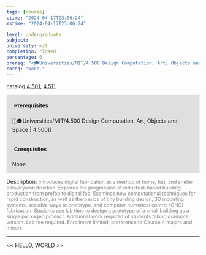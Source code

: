 ```yaml
---
tags: [course]
ctime: "2024-04-17T23:06:24"
mstime: "2024-04-17T23:06:24"

level: undergraduate
subject: 
university: mit
completion: closed
percentage: 0
prereq: "<🎓Universities/MIT/4.500 Design Computation, Art, Objects and Space>"
coreq: "None."
---
```


catalog [4.501](http://student.mit.edu/catalog/m4e.html#4.501), [4.511](http://student.mit.edu/catalog/m4e.html#4.511)

<span style="display: block; padding: 15px; background-color: rgb(100, 100, 100, 0.2);"><font id="m_prereq3145_0" style="display: block; font-family: Arial, sans-serif; font-weight: bold; padding: 5px">Prerequisites</font><br><span id="prereq3145_0">[[🎓Universities/MIT/4.500 Design Computation, Art, Objects and Space | 4.500]]</span></span>
<span style="display: block; padding: 15px; background-color: rgb(100, 100, 100, 0.2);"><font id="m_coreq3145_0" style="display: block; font-family: Arial, sans-serif; font-weight: bold; padding: 5px">Corequisites</font><br><span id="coreq3145_0">None.</span></span>

<font style="">Description:</font>
<font style="color: grey; font-size: 0.8rem;">Introduces digital fabrication as a method of home, hut, and shelter delivery/construction. Explores the progression of industrial-based building production from prefab to digital fab. Examines new computational techniques for rapid construction, as well as the basics of tiny building design, 3D modeling systems, scalable ways to prototype, and computer numerical control (CNC) fabrication. Students use lab time to design a prototype of a small building as a single packaged product. Additional work required of students taking graduate version. Lab fee required. Enrollment limited; preference to Course 4 majors and minors.</font>



---

<< HELLO, WORLD >>

